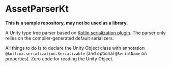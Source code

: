 # AssetParserKt

**This is a sample repository, may not be used as a library.**

A Unity type tree parser based on [Kotlin serialization plugin](https://github.com/Kotlin/kotlinx.serialization). The parser only relies on the compiler-generated default serializers. 

All things to do is to declare the Unity Object class with annotation `@kotlinx.serialization.Serializable` (and optional `@SerialName` on properties). Zero code for reading the Unity Object.
